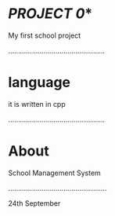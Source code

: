 
# ***PROJECT 0****

My first school project

.................................................
# language
it is written in cpp

.................................................
# About 

School Management System

..................................................

24th September 